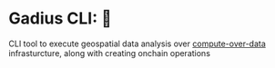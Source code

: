 # Gadius CLI:  :fishing_pole_and_fish:

CLI tool to execute geospatial data analysis over [compute-over-data](https://www.cod.cloud) infrasturcture, along with creating onchain operations 